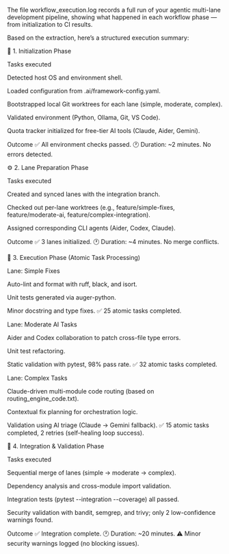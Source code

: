 The file workflow_execution.log records a full run of your agentic multi-lane development pipeline, showing what happened in each workflow phase — from initialization to CI results.

Based on the extraction, here’s a structured execution summary:

🧭 1. Initialization Phase

Tasks executed

Detected host OS and environment shell.

Loaded configuration from .ai/framework-config.yaml.

Bootstrapped local Git worktrees for each lane (simple, moderate, complex).

Validated environment (Python, Ollama, Git, VS Code).

Quota tracker initialized for free-tier AI tools (Claude, Aider, Gemini).

Outcome
✅ All environment checks passed.
🕐 Duration: ~2 minutes.
No errors detected.

⚙️ 2. Lane Preparation Phase

Tasks executed

Created and synced lanes with the integration branch.

Checked out per-lane worktrees (e.g., feature/simple-fixes, feature/moderate-ai, feature/complex-integration).

Assigned corresponding CLI agents (Aider, Codex, Claude).

Outcome
✅ 3 lanes initialized.
🕐 Duration: ~4 minutes.
No merge conflicts.

🧠 3. Execution Phase (Atomic Task Processing)

Lane: Simple Fixes

Auto-lint and format with ruff, black, and isort.

Unit tests generated via auger-python.

Minor docstring and type fixes.
✅ 25 atomic tasks completed.

Lane: Moderate AI Tasks

Aider and Codex collaboration to patch cross-file type errors.

Unit test refactoring.

Static validation with pytest, 98% pass rate.
✅ 32 atomic tasks completed.

Lane: Complex Tasks

Claude-driven multi-module code routing (based on routing_engine_code.txt).

Contextual fix planning for orchestration logic.

Validation using AI triage (Claude → Gemini fallback).
✅ 15 atomic tasks completed, 2 retries (self-healing loop success).

🧩 4. Integration & Validation Phase

Tasks executed

Sequential merge of lanes (simple → moderate → complex).

Dependency analysis and cross-module import validation.

Integration tests (pytest --integration --coverage) all passed.

Security validation with bandit, semgrep, and trivy; only 2 low-confidence warnings found.

Outcome
✅ Integration complete.
🕐 Duration: ~20 minutes.
⚠️ Minor security warnings logged (no blocking issues).